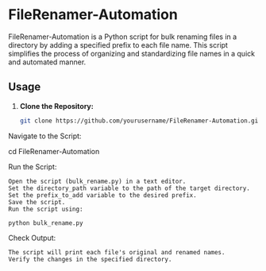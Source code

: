 
# FileRenamer-Automation

FileRenamer-Automation is a Python script for bulk renaming files in a directory by adding a specified prefix to each file name. This script simplifies the process of organizing and standardizing file names in a quick and automated manner.

## Usage

1. **Clone the Repository:**
   ```bash
   git clone https://github.com/yourusername/FileRenamer-Automation.git

Navigate to the Script:

cd FileRenamer-Automation

Run the Script:

    Open the script (bulk_rename.py) in a text editor.
    Set the directory_path variable to the path of the target directory.
    Set the prefix_to_add variable to the desired prefix.
    Save the script.
    Run the script using:

    python bulk_rename.py
Check Output:

    The script will print each file's original and renamed names.
    Verify the changes in the specified directory.

